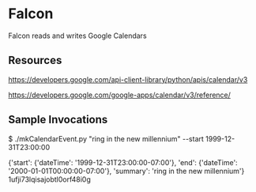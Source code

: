 Falcon
=========

Falcon reads and writes Google Calendars

Resources
---------

https://developers.google.com/api-client-library/python/apis/calendar/v3

https://developers.google.com/google-apps/calendar/v3/reference/

Sample Invocations
------------------
$ ./mkCalendarEvent.py "ring in the new millennium" --start 1999-12-31T23:00:00

{'start': {'dateTime': '1999-12-31T23:00:00-07:00'}, 'end': {'dateTime': '2000-01-01T00:00:00-07:00'}, 'summary': 'ring in the new millennium'}
1ufji73lqisajobtl0orf48i0g
